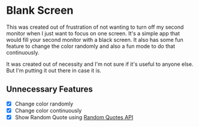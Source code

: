 # Blank Screen

This was created out of frustration of not wanting to turn off my second monitor when I just want to focus on one screen. It's a simple app that would fill your second monitor with a black screen. It also has some fun feature to change the color randomly and also a fun mode to do that continuously.

It was created out of necessity and I'm not sure if it's useful to anyone else. But I'm putting it out there in case it is.

## Unnecessary Features

- [x] Change color randomly
- [x] Change color continuously
- [x] Show Random Quote using [Random Quotes API](https://github.com/lukePeavey/quotable)
